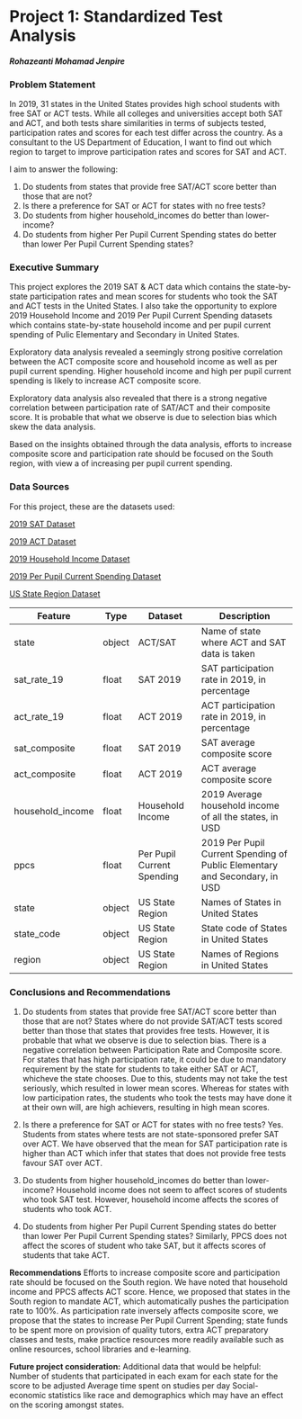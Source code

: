 # Project 1: Standardized Test Analysis
#### _Rohazeanti Mohamad Jenpire_

### Problem Statement
In 2019, 31 states in the United States provides high school students with free SAT or ACT tests. While all colleges and universities accept both SAT and ACT, and both tests share similarities in terms of subjects tested, participation rates and scores for each test differ across the country. 
As a consultant to the US Department of Education, I want to find out which region to target to improve participation rates and scores for SAT and ACT.

I aim to answer the following:
1.	Do students from states that provide free SAT/ACT score better than those that are not?
2.	Is there a preference for SAT or ACT for states with no free tests?
3.	Do students from higher household_incomes do better than lower-income?
4.  Do students from higher Per Pupil Current Spending states do better than lower Per Pupil Current Spending states?

### Executive Summary
This project explores the 2019 SAT & ACT data which contains the state-by-state participation rates and mean scores for students who took the SAT and ACT tests in the United States. I also take the opportunity to explore 2019 Household Income and 2019 Per Pupil Current Spending datasets which contains state-by-state household income and per pupil current spending of Pulic Elementary and Secondary in United States. 

Exploratory data analysis revealed a seemingly strong positive correlation between the ACT composite score and household income as well as per pupil current spending. Higher household income and high per pupil current spending is likely to increase ACT composite score. 

Exploratory data analysis also revealed that there is a strong negative correlation between participation rate of SAT/ACT and their composite score. It is probable that what we observe is due to selection bias which skew the data analysis. 

Based on the insights obtained through the data analysis, efforts to increase composite score and participation rate should be focused on the South region, with view a of increasing per pupil current spending.  

### Data Sources
For this project, these are the datasets used:

[2019 SAT Dataset](./data/sat_2019.csv)

[2019 ACT Dataset](./data/act_2019.csv)

[2019 Household Income Dataset](./data/HouseholdIncome.csv)

[2019 Per Pupil Current Spending Dataset](./data/per_pupil_current_spending.csv)

[US State Region Dataset](./data/states.csv)
 

|Feature|Type|Dataset|Description|
|---|---|---|---|
|state|object|ACT/SAT|Name of state where ACT and SAT data is taken| 
|sat_rate_19|float|SAT 2019|SAT participation rate in 2019, in percentage| 
|act_rate_19|float|ACT 2019|ACT participation rate in 2019, in percentage| 
|sat_composite|float|SAT 2019|SAT average composite score| 
|act_composite|float|ACT 2019|ACT average composite score| 
|household_income|float|Household Income|2019 Average household income of all the states, in USD| 
|ppcs|float|Per Pupil Current Spending|2019 Per Pupil Current Spending of Public Elementary and Secondary, in USD | 
|state|object|US State Region|Names of States in United States| 
|state_code|object|US State Region|State code of States in United States| 
|region|object|US State Region|Names of Regions in United States| 

### Conclusions and Recommendations
1.	Do students from states that provide free SAT/ACT score better than those that are not?
States where do not provide SAT/ACT tests scored better than those that states that provides free tests. However, it is probable that what we observe is due to selection bias. There is a negative correlation between Participation Rate and Composite score. For states that has high participation rate, it could be due to mandatory requirement by the state for students to take either SAT or ACT, whicheve the state chooses. Due to this, students may not take the test seriously, which resulted in lower mean scores. Whereas for states with low participation rates, the students who took the tests may have done it at their own will, are high achievers, resulting in high mean scores. 

2.	Is there a preference for SAT or ACT for states with no free tests?
Yes. Students from states where tests are not state-sponsored prefer SAT over ACT. We have observed that the mean for SAT participation rate is higher than ACT which infer that states that does not provide free tests favour SAT over ACT.

3.	Do students from higher household_incomes do better than lower-income?
Household income does not seem to affect scores of students who took SAT test. However, household income affects the scores of students who took ACT.  

4.  Do students from higher Per Pupil Current Spending states do better than lower Per Pupil Current Spending states?
Similarly, PPCS does not affect the scores of student who take SAT, but it affects scores of students that take ACT. 

**Recommendations**
Efforts to increase composite score and participation rate should be focused on the South region. We have noted that household income and PPCS affects ACT score. Hence, we proposed that states in the South region to mandate ACT, which automatically pushes the participation rate to 100%. As participation rate inversely affects composite score, we propose that the states to increase Per Pupil Current Spending; state funds to be spent more on provision of quality tutors, extra ACT preparatory classes and tests, make practice resources more readily available such as online resources, school libraries and e-learning.  

**Future project consideration:**
Additional data that would be helpful: 
Number of students that participated in each exam for each state for the score to be adjusted
Average time spent on studies per day
Social-economic statistics like race and demographics which may have an effect on the scoring amongst states.
